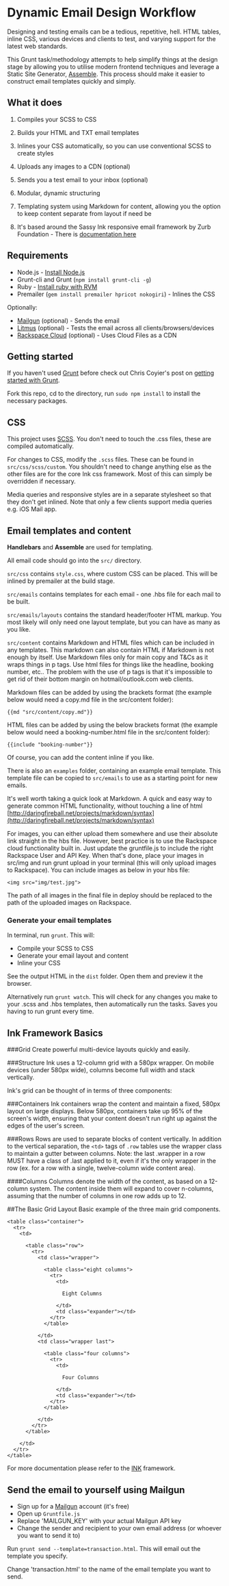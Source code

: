 # Dynamic Email Design Workflow

Designing and testing emails can be a tedious, repetitive, hell. HTML tables, inline CSS, various devices and clients to test, and varying support for the latest web standards.

This Grunt task/methodology attempts to help simplify things at the design stage by allowing you to utilise modern frontend techniques and leverage a Static Site Generator, [Assemble](http://assemble.io/). This process should make it easier to construct email templates quickly and simply.

## What it does

1. Compiles your SCSS to CSS

2. Builds your HTML and TXT email templates

3. Inlines your CSS automatically, so you can use conventional SCSS to create styles

4. Uploads any images to a CDN (optional)

5. Sends you a test email to your inbox (optional)

6. Modular, dynamic structuring

7. Templating system using Markdown for content, allowing you the option to keep content separate from layout if need be

8. It's based around the Sassy Ink responsive email framework by Zurb Foundation - There is [documentation here](http://zurb.com/ink/docs.php)

## Requirements

* Node.js - [Install Node.js](https://github.com/joyent/node/wiki/Installing-Node.js-via-package-manager)
* Grunt-cli and Grunt (`npm install grunt-cli -g`)
* Ruby - [Install ruby with RVM](https://rvm.io/rvm/install)
* Premailer (`gem install premailer hpricot nokogiri`) - Inlines the CSS

Optionally:

* [Mailgun](http://www.mailgun.com) (optional) - Sends the email
* [Litmus](https://litmus.com) (optional) - Tests the email across all clients/browsers/devices
* [Rackspace Cloud](http://www.rackspace.com/cloud/files/) (optional) - Uses Cloud Files as a CDN

## Getting started

If you haven't used [Grunt](http://gruntjs.com/) before check out Chris Coyier's post on [getting started with Grunt](http://24ways.org/2013/grunt-is-not-weird-and-hard/).

Fork this repo, cd to the directory, run `sudo npm install` to install the necessary packages. 

## CSS

This project uses [SCSS](http://sass-lang.com/). You don't need to touch the .css files, these are compiled automatically.

For changes to CSS, modify the `.scss` files. These can be found in `src/css/scss/custom`. You shouldn't need to change anything else as the other files are for the core Ink css framework. Most of this can simply be overridden if necessary.

Media queries and responsive styles are in a separate stylesheet so that they don't get inlined. Note that only a few clients support media queries e.g. iOS Mail app.

## Email templates and content

**Handlebars** and **Assemble** are used for templating.

All email code should go into the `src/` directory.

`src/css` contains `style.css`, where custom CSS can be placed. This will be inlined by premailer at the build stage.

`src/emails` contains templates for each email - one .hbs file for each mail to be built.

`src/emails/layouts` contains the standard header/footer HTML markup. You most likely will only need one layout template, but you can have as many as you like.

`src/content` contains Markdown and HTML files which can be included in any templates. This markdown can also contain HTML if Markdown is not enough by itself. Use Markdown files only for main copy and T&Cs as it wraps things in p tags. Use html files for things like the headline, booking number, etc.. The problem with the use of p tags is that it's impossible to get rid of their bottom margin on hotmail/outlook.com web clients.

Markdown files can be added by using the brackets format (the example below would need a copy.md file in the src/content folder):
```
{{md "src/content/copy.md"}}
```
HTML files can be added by using the below brackets format (the example below would need a booking-number.html file in the src/content folder):
```
{{include "booking-number"}}
```
Of course, you can add the content inline if you like.


There is also an `examples` folder, containing an example email template. This template file can be copied to `src/emails` to use as a starting point for new emails.


It's well worth taking a quick look at Markdown. A quick and easy way to generate common HTML functionality, without touching a line of html 
[http://daringfireball.net/projects/markdown/syntax](http://daringfireball.net/projects/markdown/syntax)

For images, you can either upload them somewhere and use their absolute link straight in the hbs file. However, best practice is to use the Rackspace cloud functionality built in. Just update the gruntfile.js to include the right Rackspace User and API Key. When that's done, place your images in src/img and run grunt upload in your terminal (this will only upload images to Rackspace). You can include images as below in your hbs file:
```
<img src="img/test.jpg">
```
The path of all images in the final file in deploy should be replaced to the path of the uploaded images on Rackspace.

### Generate your email templates

In terminal, run `grunt`. This will:

* Compile your SCSS to CSS
* Generate your email layout and content
* Inline your CSS

See the output HTML in the `dist` folder. Open them and preview it the browser.

Alternatively run `grunt watch`. This will check for any changes you make to your .scss and .hbs templates, then automatically run the tasks. Saves you having to run grunt every time.

## Ink Framework Basics

###Grid
Create powerful multi-device layouts quickly and easily.

###Structure
Ink uses a 12-column grid with a 580px wrapper. On mobile devices (under 580px wide), columns become full width and stack vertically.

Ink's grid can be thought of in terms of three components:

###Containers
Ink containers wrap the content and maintain a fixed, 580px layout on large displays. Below 580px, containers take up 95% of the screen's width, ensuring that your content doesn't run right up against the edges of the user's screen.

###Rows
Rows are used to separate blocks of content vertically. In addition to the vertical separation, the `<td>` tags of `.row` tables use the wrapper class to maintain a gutter between columns. Note: the last .wrapper <td> in a row MUST have a class of .last applied to it, even if it's the only wrapper in the row (ex. for a row with a single, twelve-column wide content area).

####Columns
Columns denote the width of the content, as based on a 12-column system. The content inside them will expand to cover n-columns, assuming that the number of columns in one row adds up to 12.

##The Basic Grid Layout
Basic example of the three main grid components.


```
<table class="container">
  <tr>
    <td>

      <table class="row">
        <tr>
          <td class="wrapper">

            <table class="eight columns">
              <tr>
                <td>

                  Eight Columns

                </td>
                <td class="expander"></td>
              </tr>
            </table>

          </td>
          <td class="wrapper last">

            <table class="four columns">
              <tr>
                <td>

                  Four Columns

                </td>
                <td class="expander"></td>
              </tr>
            </table>

          </td>
        </tr>
      </table>

    </td>
  </tr>
</table>
```

For more documentation please refer to the [INK](http://zurb.com/ink/docs.php) framework.
## Send the email to yourself using Mailgun

* Sign up for a [Mailgun](http://www.mailgun.com) account (it's free)
* Open up `Gruntfile.js`
* Replace 'MAILGUN_KEY' with your actual Mailgun API key
* Change the sender and recipient to your own email address (or whoever you want to send it to)

Run `grunt send --template=transaction.html`. This will email out the template you specify.

Change 'transaction.html' to the name of the email template you want to send.